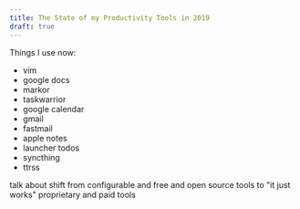 ```yaml
---
title: The State of my Productivity Tools in 2019
draft: true
---
```


Things I use now:

- vim
- google docs
- markor
- taskwarrior
- google calendar
- gmail
- fastmail
- apple notes
- launcher todos
- syncthing
- ttrss

talk about shift from configurable and free and open source tools to
"it just works" proprietary and paid tools
